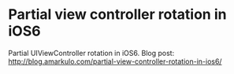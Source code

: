 Partial view controller rotation in iOS6
================================

Partial UIViewController rotation in iOS6. Blog post: http://blog.amarkulo.com/partial-view-controller-rotation-in-ios6/
